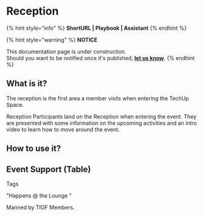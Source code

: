 # Reception

{% hint style="info" %}
**ShortURL | Playbook | Assistant**
{% endhint %}



{% hint style="warning" %}
**NOTICE**

This documentation page is under construction.\
Should you want to be notified once it's published, [**let us know**](https://tiof.click/TIOFTarianUpdatesService).
{% endhint %}

## What is it?

The reception is the first area a member visits when entering the TechUp Space.

Reception Participants land on the Reception when entering the event. They are presented with some information on the upcoming activities and an intro video to learn how to move around the event.



## How to use it?



## Event Support (Table)

Tags&#x20;

"Happens @ the Lounge "

Manned by TIOF Members.









